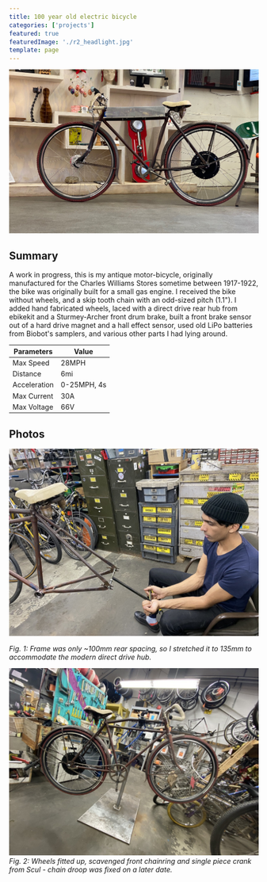 ```yaml
---
title: 100 year old electric bicycle
categories: ['projects']
featured: true
featuredImage: './r2_headlight.jpg'
template: page
---
```

![](r2_inside2.jpg)

## Summary

A work in progress, this is my antique motor-bicycle, originally manufactured for the Charles Williams Stores sometime between 1917-1922, the bike was originally built for a small gas engine. I received the bike without wheels, and a skip tooth chain with an odd-sized pitch (1.1"). I added hand fabricated wheels, laced with a direct drive rear hub from ebikekit and a Sturmey-Archer front drum brake, built a front brake sensor out of a hard drive magnet and a hall effect sensor, used old LiPo batteries from Biobot's samplers, and various other parts I had lying around.

Parameters | Value
----------- | ------------
Max Speed | 28MPH
Distance | 6mi
Acceleration | 0-25MPH, 4s
Max Current | 30A
Max Voltage | 66V


## Photos
![](r0_framestretch.jpg)

*Fig. 1: Frame was only ~100mm rear spacing, so I stretched it to 135mm to accommodate the modern direct drive hub.*

![](r1_sideview.jpg)
*Fig. 2: Wheels fitted up, scavenged front chainring and single piece crank from Scul - chain droop was fixed on a later date.*
